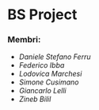 BS Project
=======

### Membri: 

- *Daniele Stefano Ferru*
- *Federico Ibba*
- *Lodovica Marchesi*
- *Simone Cusimano*
- *Giancarlo Lelli*
- *Zineb Bilil*